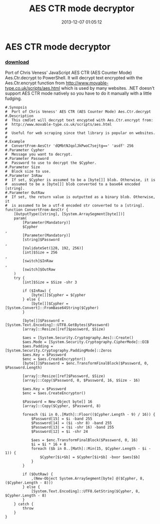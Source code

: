 ﻿---
pid:            4671
parent:         0
children:       
poster:         Public Domain
title:          AES CTR mode decryptor
date:           2013-12-07 01:05:12
description:    Port of Chris Veness' JavaScript AES CTR (AES Counter Mode) Aes.Ctr.decrypt to PowerShell. It will decrypt text encrypted with the Aes.Ctr.encrypt function from http://www.movable-type.co.uk/scripts/aes.html which is used by many websites. .NET doesn't support AES CTR mode natively so you have to do it manually with a little fudging.
format:         posh
---

# AES CTR mode decryptor

### [download](4671.ps1)  

Port of Chris Veness' JavaScript AES CTR (AES Counter Mode) Aes.Ctr.decrypt to PowerShell. It will decrypt text encrypted with the Aes.Ctr.encrypt function from http://www.movable-type.co.uk/scripts/aes.html which is used by many websites. .NET doesn't support AES CTR mode natively so you have to do it manually with a little fudging.

```posh
#.Synopsis
#  Port of Chris Veness' AES CTR (AES Counter Mode) Aes.Ctr.decrypt
#.Description
#  This cmdlet will decrypt text encypted with Aes.Ctr.encrypt from:
#  http://www.movable-type.co.uk/scripts/aes.html
#
#  Useful for web scraping since that library is popular on websites.
#
#.Example
#  ConvertFrom-AesCtr 'dQMbtNJqolJkPwoC7sejtg==' 'asdf' 256
#.Parameter Cypher
#  Message you want to decrypt.
#.Parameter Password
#  Password to use to decrypt the $Cypher.
#.Parameter Size
#  Block size to use.
#.Parameter InRaw
#  If set, $Cypher is assumed to be a [byte[]] blob. Otherwise, it is
#  assumed to be a [byte[]] blob converted to a base64 encoded [string].
#.Parameter OutRaw
#  If set, the return value is outputted as a binary blob. Otherwise, it
#  is assumed to be a utf-8 encoded str converted to a [string].
function ConvertFrom-AesCtr {
	[OutputType([string], [System.ArraySegment[byte]])]
	param(
		[Parameter(Mandatory)]
		$Cypher
,
		[Parameter(Mandatory)]
		[string]$Password
,
		[ValidateSet(128, 192, 256)]
		[int]$Size = 256
,
		[switch]$InRaw
,
		[switch]$OutRaw
	)
	try {
		[int]$Size = $Size -shr 3

		if ($InRaw) {
			[byte[]]$Cypher = $Cypher
		} else {
			[byte[]]$Cypher = [System.Convert]::FromBase64String($Cypher)
		}

		[byte[]]$Password = [System.Text.Encoding]::UTF8.GetBytes($Password)
		[array]::Resize([ref]$password, $Size)

		$aes = [System.Security.Cryptography.Aes]::Create()
		$aes.Mode = [System.Security.Cryptography.CipherMode]::ECB
		$aes.Padding = [System.Security.Cryptography.PaddingMode]::Zeros
		$aes.Key = $Password
		$enc = $aes.CreateEncryptor()
		[byte[]]$Password = $enc.TransformFinalBlock($Password, 0, $Password.Length)

		[array]::Resize([ref]$Password, $Size)
		[array]::Copy($Password, 0, $Password, 16, $Size - 16)

		$aes.Key = $Password
		$enc = $aes.CreateEncryptor()

		$Password = New-Object byte[] 16
		[array]::Copy($Cypher, $Password, 8)

		foreach ($i in 0..[Math]::Floor(($Cypher.Length - 9) / 16)) {
			$Password[15] = $i -band 255
			$Password[14] = ($i -shr 8) -band 255
			$Password[13] = ($i -shr 16) -band 255
			$Password[12] = $i -shr 24

			$aes = $enc.TransformFinalBlock($Password, 0, 16)
			$i = $i * 16 + 8
			foreach ($b in 0..[Math]::Min(15, $Cypher.Length - $i - 1)) {
				$Cypher[$i+$b] = $Cypher[$i+$b] -bxor $aes[$b]
			}
		}

		if ($OutRaw) {
			,(New-Object System.ArraySegment[byte] @($Cypher, 8, ($Cypher.Length - 8)))
		} else {
			[System.Text.Encoding]::UTF8.GetString($Cypher, 8, $Cypher.Length - 8)
		}
	} catch {
		throw
	}
}
```
